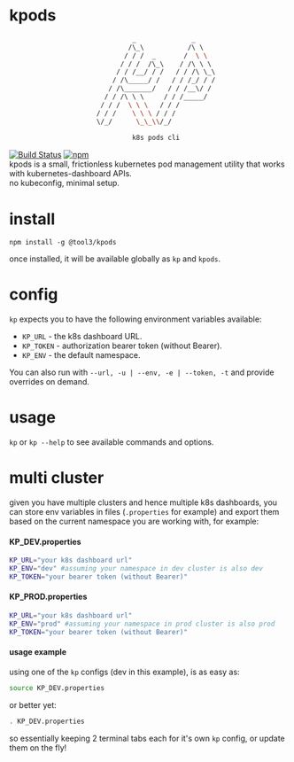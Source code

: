 # kpods

```bash
                               _              _      
                              /\_\           /\ \    
                             / / /  _       /  \ \   
                            / / /  /\_\    / /\ \ \  
                           / / /__/ / /   / / /\ \_\ 
                          / /\_____/ /   / / /_/ / / 
                         / /\_______/   / / /__\/ /  
                        / / /\ \ \     / / /_____/   
                       / / /  \ \ \   / / /          
                      / / /    \ \ \ / / /           
                      \/_/      \_\_\\/_/
                      
                               k8s pods cli                   
```
[![Build Status](https://travis-ci.org/tool3/kpods.svg?branch=master)](https://travis-ci.org/tool3/kpods)   [![npm](https://img.shields.io/npm/dm/@tool3/kpods)](https://www.npmjs.com/package/@tool3/kpods)   
kpods is a small, frictionless kubernetes pod management utility that works with kubernetes-dashboard APIs.   
no kubeconfig, minimal setup.

# install
`npm install -g @tool3/kpods`

once installed, it will be available globally as `kp` and `kpods`.

# config
`kp` expects you to have the following environment variables available:   
- `KP_URL` - the k8s dashboard URL.   
- `KP_TOKEN` - authorization bearer token (without Bearer).  
- `KP_ENV` - the default namespace.
  
You can also run with `--url, -u | --env, -e | --token, -t` and provide overrides on demand.

# usage
`kp` or `kp --help` to see available commands and options.

# multi cluster 
given you have multiple clusters and hence multiple k8s dashboards, you can store env variables in files (`.properties` for example) and export them based on the current namespace you are working with, for example:   
#### KP_DEV.properties
```bash
KP_URL="your k8s dashboard url"
KP_ENV="dev" #assuming your namespace in dev cluster is also dev
KP_TOKEN="your bearer token (without Bearer)"
```
#### KP_PROD.properties
```bash
KP_URL="your k8s dashboard url"
KP_ENV="prod" #assuming your namespace in prod cluster is also prod
KP_TOKEN="your bearer token (without Bearer)"
```
#### usage example
using one of the `kp` configs (dev in this example), is as easy as:   
```bash
source KP_DEV.properties
```
or better yet:
```bash
. KP_DEV.properties
```

so essentially keeping 2 terminal tabs each for it's own `kp` config, or update them on the fly!
